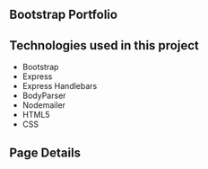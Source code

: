 ## Bootstrap Portfolio


## Technologies used in this project

* Bootstrap
* Express
* Express Handlebars
* BodyParser
* Nodemailer
* HTML5
* CSS

## Page Details



